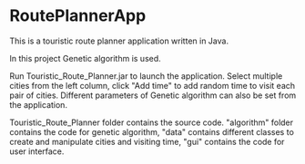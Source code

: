 # RoutePlannerApp

This is a touristic route planner application written in Java.

In this project Genetic algorithm is used.

Run Touristic_Route_Planner.jar to launch the application. Select multiple cities from the left column, click "Add time" to add random time to visit each pair of cities. Different parameters of Genetic algorithm can also be set from the application.

Touristic_Route_Planner folder contains the source code. "algorithm" folder contains the code for genetic algorithm, "data" contains different classes to create and manipulate cities and visiting time, "gui" contains the code for user interface.
